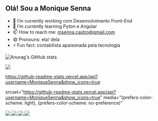 ## Olá! Sou a Monique Senna

- 🔭 I’m currently working  com Desenvolvimento Front-End
- 🌱 I’m currently learning  Pyton e Angular
- 📫 How to reach me: msenna.castro@gmail.com
- 😄 Pronouns: ela/ dela
- ⚡ Fun fact: contabilista apaixonada pela tecnologia

![Anurag's GitHub stats](https://github-readme-stats.vercel.app/api?username=MoniqueSenna&show_icons=true&theme=tokyonight)

<picture>
    <source 
      srcset="https://github-readme-stats.vercel.app/api?username=MoniqueSenna&show_icons=true&theme=tokyonight"
      media="(prefers-color-scheme: dark)"
    />
    <source
      srcset="https://github-readme-stats.vercel.app/api?username=MoniqueSenna&show_icons=true"
      media="(prefers-color-scheme: light), (prefers-color-scheme: no-preference)"
    />
    <img src="https://github-readme-stats.vercel.app/api?username=MoniqueSenna&show_icons=true" />
    </picture>

https://github-readme-stats.vercel.app/api?username=MoniqueSenna&show_icons=true

srcset="https://github-readme-stats.vercel.app/api?username=MoniqueSenna&show_icons=true"
          media="(prefers-color-scheme: light), (prefers-color-scheme: no-preference)"

<a href="https://github.com/anuraghazra/github-readme-stats">
  <img align="center" src="https://github-readme-stats.vercel.app/api/pin/?username=anuraghazra&repo=github-readme-stats" />
</a>
<a href="https://github.com/anuraghazra/convoychat">
  <img align="center" src="https://github-readme-stats.vercel.app/api/pin/?username=anuraghazra&repo=convoychat" />
</a>

<a href="https://github.com/MoniqueSenna/github-readme-stats">
            <img align="center" src="https://github-readme-stats.vercel.app/api?username=MoniqueSenna&show_icons=true&theme=tokyonight"/>
          </a>
          <a href="https://github.com/MoniqueSenna/convoychat">
            <img align="center" src="https://github-readme-stats.vercel.app/api/pin/?username=MoniqueSenna&repo=convoychat" />
          </a>
